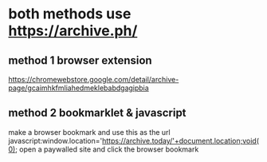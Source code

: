# both methods use https://archive.ph/

## method 1 browser extension
https://chromewebstore.google.com/detail/archive-page/gcaimhkfmliahedmeklebabdgagipbia

## method 2 bookmarklet & javascript
make a browser bookmark and use this as the url
javascript:window.location='https://archive.today/'+document.location;void(0);
open a paywalled site and click the browser bookmark
